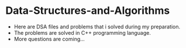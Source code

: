 # Data-Structures-and-Algorithms

- Here are DSA files and problems that i solved during my preparation.
- The problems are solved in C++ programming language.
- More questions are coming...
